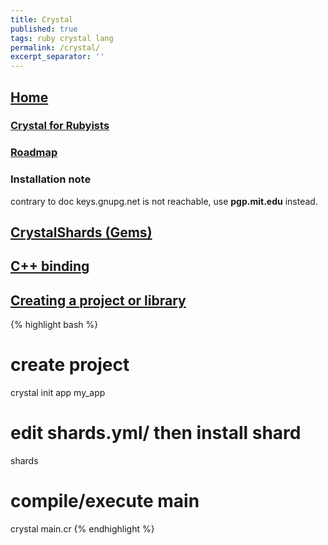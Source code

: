 ```yaml
---
title: Crystal
published: true
tags: ruby crystal lang
permalink: /crystal/
excerpt_separator: ''
---
```

## [Home](https://crystal-lang.org/)

### [Crystal for Rubyists](http://www.crystalforrubyists.com/book/index.html)

### [Roadmap](https://github.com/crystal-lang/crystal/wiki/Roadmap)

### Installation note
contrary to doc keys.gnupg.net is not reachable,
use **pgp.mit.edu** instead.

## [CrystalShards (Gems)](http://crystalshards.xyz/?sort=updated&page=1)


## [C++ binding](https://www.reddit.com/r/crystal_programming/comments/68ga9z/binding_to_c_libraries/)


## [Creating a project or library](https://crystal-lang.org/docs/using_the_compiler/)

{% highlight bash %}
# create project
crystal init app my_app
# edit shards.yml/ then install shard
shards
# compile/execute main
crystal main.cr
{% endhighlight %}
